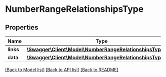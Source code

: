 # NumberRangeRelationshipsType

## Properties
Name | Type | Description | Notes
------------ | ------------- | ------------- | -------------
**links** | [**\Swagger\Client\Model\NumberRangeRelationshipsTypeLinks**](NumberRangeRelationshipsTypeLinks.md) |  | [optional] 
**data** | [**\Swagger\Client\Model\NumberRangeRelationshipsTypeData**](NumberRangeRelationshipsTypeData.md) |  | [optional] 

[[Back to Model list]](../../README.md#documentation-for-models) [[Back to API list]](../../README.md#documentation-for-api-endpoints) [[Back to README]](../../README.md)

